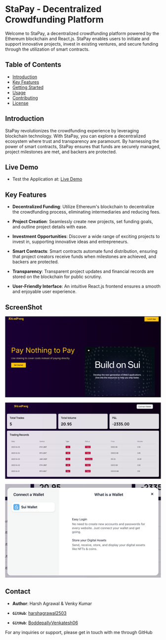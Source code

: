# StaPay - Decentralized Crowdfunding Platform

Welcome to StaPay, a decentralized crowdfunding platform powered by the Ethereum blockchain and React.js. StaPay enables users to initiate and support innovative projects, invest in existing ventures, and secure funding through the utilization of smart contracts.

## Table of Contents
- [Introduction](#introduction)
- [Key Features](#key-features)
- [Getting Started](#getting-started)
- [Usage](#usage)
- [Contributing](#contributing)
- [License](#license)

## Introduction

StaPay revolutionizes the crowdfunding experience by leveraging blockchain technology. With StaPay, you can explore a decentralized ecosystem where trust and transparency are paramount. By harnessing the power of smart contracts, StaPay ensures that funds are securely managed, project milestones are met, and backers are protected.

## Live Demo
- Test the Application at: [Live Demo](https://stapay-dapp.vercel.app/)

## Key Features

- **Decentralized Funding**: Utilize Ethereum's blockchain to decentralize the crowdfunding process, eliminating intermediaries and reducing fees.

- **Project Creation**: Seamlessly create new projects, set funding goals, and outline project details with ease.

- **Investment Opportunities**: Discover a wide range of exciting projects to invest in, supporting innovative ideas and entrepreneurs.

- **Smart Contracts**: Smart contracts automate fund distribution, ensuring that project creators receive funds when milestones are achieved, and backers are protected.

- **Transparency**: Transparent project updates and financial records are stored on the blockchain for public scrutiny.

- **User-Friendly Interface**: An intuitive React.js frontend ensures a smooth and enjoyable user experience.

## ScreenShot

![ss1](~/ScreenShot/Screenshot_1.png)

![ss2](~/ScreenShot/Screenshot_2.png)

![ss3](~/ScreenShot/Screenshot_3.png)

## Contact

- **Author**: Harsh Agrawal & Venky Kumar

- **`GitHub`**: [harshagrawal2503](https://github.com/harshagrawal2503)
- **`GitHub`**: [BoddepallyVenkatesh06](https://github.com/BoddepallyVenkatesh06)

For any inquiries or support, please get in touch with me through GitHub
